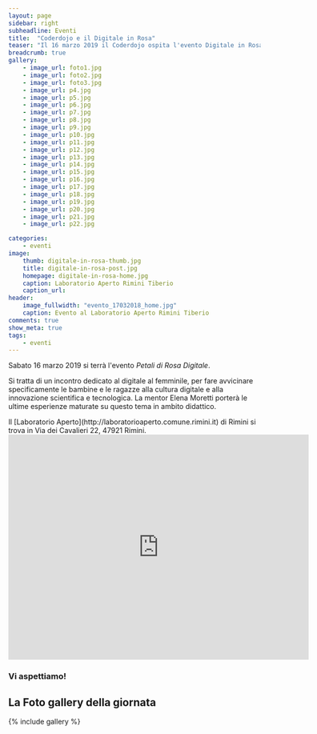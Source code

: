 ```yaml
---
layout: page
sidebar: right
subheadline: Eventi
title:  "Coderdojo e il Digitale in Rosa"
teaser: "Il 16 marzo 2019 il Coderdojo ospita l'evento Digitale in Rosa"
breadcrumb: true
gallery:
    - image_url: foto1.jpg
    - image_url: foto2.jpg
    - image_url: foto3.jpg
    - image_url: p4.jpg  
    - image_url: p5.jpg     
    - image_url: p6.jpg
    - image_url: p7.jpg
    - image_url: p8.jpg
    - image_url: p9.jpg
    - image_url: p10.jpg
    - image_url: p11.jpg
    - image_url: p12.jpg
    - image_url: p13.jpg
    - image_url: p14.jpg
    - image_url: p15.jpg
    - image_url: p16.jpg
    - image_url: p17.jpg
    - image_url: p18.jpg
    - image_url: p19.jpg
    - image_url: p20.jpg
    - image_url: p21.jpg
    - image_url: p22.jpg

categories:
    - eventi
image:
    thumb: digitale-in-rosa-thumb.jpg
    title: digitale-in-rosa-post.jpg
    homepage: digitale-in-rosa-home.jpg
    caption: Laboratorio Aperto Rimini Tiberio
    caption_url:
header:
    image_fullwidth: "evento_17032018_home.jpg"
    caption: Evento al Laboratorio Aperto Rimini Tiberio
comments: true
show_meta: true
tags:
    - eventi
---
```

Sabato 16 marzo 2019 si terrà l'evento *Petali di Rosa Digitale*.

Si tratta di un incontro dedicato al digitale al femminile, per fare avvicinare specificamente le bambine e le ragazze alla cultura digitale e alla innovazione scientifica e tecnologica. La mentor Elena Moretti porterà le ultime esperienze maturate su questo tema in ambito didattico.



<!--more-->Il [Laboratorio Aperto](http://laboratorioaperto.comune.rimini.it) di Rimini si trova in Via dei Cavalieri 22, 47921 Rimini.


<iframe src="https://www.google.com/maps/embed?pb=!1m18!1m12!1m3!1d2866.959361511206!2d12.564301251683695!3d44.06354777900686!2m3!1f0!2f0!3f0!3m2!1i1024!2i768!4f13.1!3m3!1m2!1s0x132cc336cd47bf51%3A0xe581edc948251a2e!2sLaboratorio+Aperto+Rimini+Tiberio!5e0!3m2!1sen!2sit!4v1537536736653" width="600" height="450" frameborder="0" style="border:0" allowfullscreen></iframe>

### Vi aspettiamo!



## La Foto gallery della giornata
{% include gallery %}
